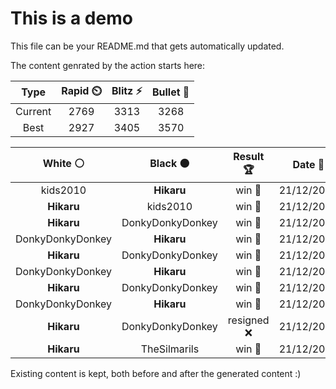 # This is a demo

This file can be your README.md that gets automatically updated.

The content genrated by the action starts here:

<!--START_SECTION:chessStats-->
<!-- Automatically generated with https://github.com/Balastrong/chess-stats-action -->

| Type | Rapid ⏲️ | Blitz ⚡ | Bullet 🔫 |
|:---:|:---:|:---:|:---:|
| Current | 2769 | 3313 | 3268 |
| Best | 2927 | 3405 | 3570 |

| White ⚪ | Black ⚫ | Result 🏆 | Date 📅 | Position 🗺️ | Type 🕕 |
|:---:|:---:|:---:|:---:|:---:|:---:|
| kids2010 | **Hikaru** | win 🥇 | 21/12/2024 | <a href="http://www.ee.unb.ca/cgi-bin/tervo/fen.pl?select=8/8/4k1p1/1pn1p1Pp/p1P1K3/r7/3B4/5R2 w - -">Link</a> | Blitz |
| **Hikaru** | kids2010 | win 🥇 | 21/12/2024 | <a href="http://www.ee.unb.ca/cgi-bin/tervo/fen.pl?select=3nrr1k/1b1pqp1p/pppb1n2/3P1pQ1/2P1pP2/1P2P3/PB1NB1PP/R4RK1 b - -">Link</a> | Blitz |
| **Hikaru** | DonkyDonkyDonkey | win 🥇 | 21/12/2024 | <a href="http://www.ee.unb.ca/cgi-bin/tervo/fen.pl?select=r3r3/2p1qk2/3b2R1/2pn4/3p4/1P2PP1Q/1BPP4/2K3R1 b - -">Link</a> | Blitz |
| DonkyDonkyDonkey | **Hikaru** | win 🥇 | 21/12/2024 | <a href="http://www.ee.unb.ca/cgi-bin/tervo/fen.pl?select=3r2k1/p3Q2p/1p4pB/4ppN1/5P2/3P1KP1/Pq4P1/5r2 w - -">Link</a> | Blitz |
| **Hikaru** | DonkyDonkyDonkey | win 🥇 | 21/12/2024 | <a href="http://www.ee.unb.ca/cgi-bin/tervo/fen.pl?select=5k2/p5p1/N1p2p2/3p1b2/3P4/1P4Q1/PKP5/8 b - -">Link</a> | Blitz |
| DonkyDonkyDonkey | **Hikaru** | win 🥇 | 21/12/2024 | <a href="http://www.ee.unb.ca/cgi-bin/tervo/fen.pl?select=8/8/pR6/1p2k1p1/1P6/6KP/r4pP1/8 w - -">Link</a> | Blitz |
| **Hikaru** | DonkyDonkyDonkey | win 🥇 | 21/12/2024 | <a href="http://www.ee.unb.ca/cgi-bin/tervo/fen.pl?select=2b2b1k/p1N2p1p/5p2/2pp4/8/1P2P3/P1PP2PP/R5K1 b - -">Link</a> | Blitz |
| DonkyDonkyDonkey | **Hikaru** | win 🥇 | 21/12/2024 | <a href="http://www.ee.unb.ca/cgi-bin/tervo/fen.pl?select=8/8/4RP2/2k5/7P/P5KB/5r2/6q1 w - -">Link</a> | Blitz |
| **Hikaru** | DonkyDonkyDonkey | resigned ❌ | 21/12/2024 | <a href="http://www.ee.unb.ca/cgi-bin/tervo/fen.pl?select=6k1/5pp1/p3r3/1p3q2/8/1P4K1/P2P4/1R4Q1 w - -">Link</a> | Blitz |
| **Hikaru** | TheSilmarils | win 🥇 | 21/12/2024 | <a href="http://www.ee.unb.ca/cgi-bin/tervo/fen.pl?select=7k/pQ3p1p/1p6/5P2/2P1P3/7P/3q4/5R1K b - -">Link</a> | Blitz |

<!--END_SECTION:chessStats-->

Existing content is kept, both before and after the generated content :)
